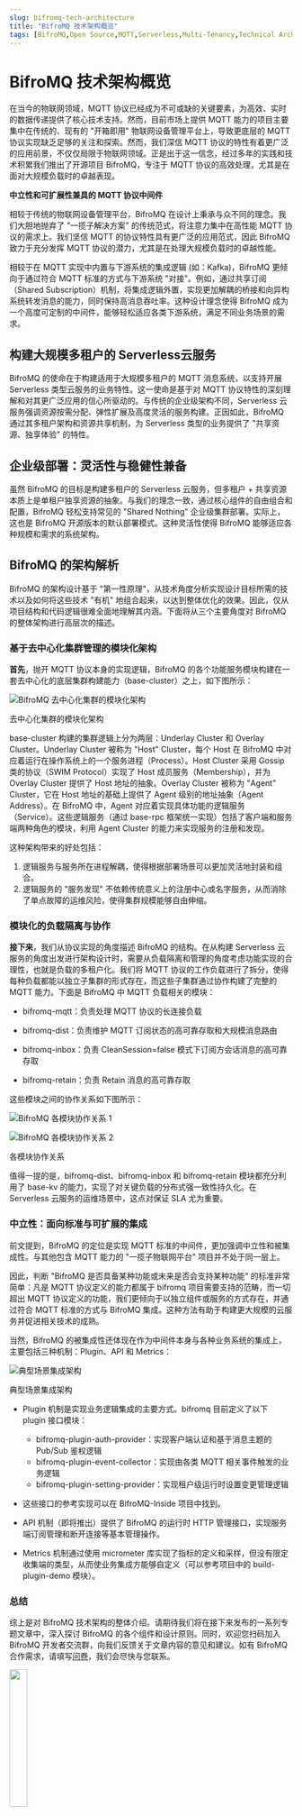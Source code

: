 ```yaml
---
slug: bifromq-tech-architecture 
title: "BifroMQ 技术架构概览"
tags: [BifroMQ,Open Source,MQTT,Serverless,Multi-Tenancy,Technical Architecture]
---
```


# BifroMQ 技术架构概览

在当今的物联网领域，MQTT 协议已经成为不可或缺的关键要素，为高效、实时的数据传递提供了核心技术支持。然而，目前市场上提供 MQTT 能力的项目主要集中在传统的、现有的 "开箱即用" 物联网设备管理平台上，导致更底层的 MQTT 协议实现缺乏足够的关注和探索。然而，我们深信 MQTT 协议的特性有着更广泛的应用前景，不仅仅局限于物联网领域。正是出于这一信念，经过多年的实践和技术积累我们推出了开源项目 BifroMQ，专注于 MQTT 协议的高效处理，尤其是在面对大规模负载时的卓越表现。

<!--truncate-->
**中立性和可扩展性兼具的 MQTT 协议中间件**

相较于传统的物联网设备管理平台，BifroMQ 在设计上秉承与众不同的理念。我们大胆地抛弃了 "一揽子解决方案" 的传统范式，将注意力集中在高性能 MQTT 协议的需求上。我们坚信 MQTT 的协议特性具有更广泛的应用范式，因此 BifroMQ 致力于充分发挥 MQTT 协议的潜力，尤其是在处理大规模负载时的卓越性能。

相较于在 MQTT 实现中内置与下游系统的集成逻辑 (如：Kafka)，BifroMQ 更倾向于通过符合 MQTT 标准的方式与下游系统 "对接"。例如，通过共享订阅（Shared Subscription）机制，将集成逻辑外置，实现更加解耦的桥接和向异构系统转发消息的能力，同时保持高消息吞吐率。这种设计理念使得 BifroMQ 成为一个高度可定制的中间件，能够轻松适应各类下游系统，满足不同业务场景的需求。

## 构建大规模多租户的 Serverless云服务

BifroMQ 的使命在于构建适用于大规模多租户的 MQTT 消息系统，以支持开展 Serverless 类型云服务的业务特性。这一使命是基于对 MQTT 协议特性的深刻理解和对其更广泛应用的信心所驱动的。与传统的企业级架构不同，Serverless 云服务强调资源按需分配、弹性扩展及高度灵活的服务构建。正因如此，BifroMQ 通过其多租户架构和资源共享机制，为 Serverless 类型的业务提供了 "共享资源、独享体验" 的特性。

## 企业级部署：灵活性与稳健性兼备

虽然 BifroMQ 的目标是构建多租户的 Serverless 云服务，但多租户 + 共享资源本质上是单租户独享资源的抽象。与我们的理念一致，通过核心组件的自由组合和配置，BifroMQ 轻松支持常见的 "Shared Nothing" 企业级集群部署。实际上，这也是 BifroMQ 开源版本的默认部署模式。这种灵活性使得 BifroMQ 能够适应各种规模和需求的系统架构。

## BifroMQ 的架构解析

BifroMQ 的架构设计基于 "第一性原理"，从技术角度分析实现设计目标所需的技术以及如何将这些技术 "有机" 地组合起来，以达到整体优化的效果。因此，仅从项目结构和代码逻辑很难全面地理解其内涵。下面将从三个主要角度对 BifroMQ 的整体架构进行高层次的描述。

### 基于去中心化集群管理的模块化架构

**首先**，抛开 MQTT 协议本身的实现逻辑，BifroMQ 的各个功能服务模块构建在一套去中心化的底层集群构建能力（base-cluster）之上，如下图所示：

![BifroMQ 去中心化集群的模块化架构](images/2023-09-06-bifromq-architecture-overview/bifromq-architecture-1.png)
<p class="text-gray-400 text-center">去中心化集群的模块化架构</p>

base-cluster 构建的集群逻辑上分为两层：Underlay Cluster 和 Overlay Cluster。Underlay Cluster 被称为 "Host" Cluster，每个 Host 在 BifroMQ 中对应着运行在操作系统上的一个服务进程（Process）。Host Cluster 采用 Gossip 类的协议（SWIM Protocol）实现了 Host 成员服务（Membership），并为 Overlay Cluster 提供了 Host 地址的抽象。Overlay Cluster 被称为 "Agent" Cluster，它在 Host 地址的基础上提供了 Agent 级别的地址抽象（Agent Address）。在 BifroMQ 中，Agent 对应着实现具体功能的逻辑服务（Service）。这些逻辑服务（通过 base-rpc 框架统一实现）包括了客户端和服务端两种角色的模块，利用 Agent Cluster 的能力来实现服务的注册和发现。

这种架构带来的好处包括：

1. 逻辑服务与服务所在进程解耦，使得根据部署场景可以更加灵活地封装和组合。
2. 逻辑服务的 "服务发现" 不依赖传统意义上的注册中心或名字服务，从而消除了单点故障的运维风险，使得集群规模能够自由伸缩。

### 模块化的负载隔离与协作

**接下来**，我们从协议实现的角度描述 BifroMQ 的结构。在从构建 Serverless 云服务的角度出发进行架构设计时，需要从负载隔离和管理的角度考虑功能实现的合理性，也就是负载的多租户化。我们将 MQTT 协议的工作负载进行了拆分，使得每种负载都能以独立子集群的形式存在，而这些子集群通过协作构建了完整的 MQTT 能力。下面是 BifroMQ 中 MQTT 负载相关的模块：

* bifromq-mqtt：负责处理 MQTT 协议的长连接负载

* bifromq-dist：负责维护 MQTT 订阅状态的高可靠存取和大规模消息路由

* bifromq-inbox：负责 CleanSession=false 模式下订阅方会话消息的高可靠存取

* bifromq-retain：负责 Retain 消息的高可靠存取

这些模块之间的协作关系如下图所示：

![BifroMQ 各模块协作关系 1](images/2023-09-06-bifromq-architecture-overview/bifromq-architecture-2-1.png)

![BifroMQ 各模块协作关系 2](images/2023-09-06-bifromq-architecture-overview/bifromq-architecture-2-2.png)
<p class="text-gray-400 text-center">各模块协作关系</p>

值得一提的是，bifromq-dist、bifromq-inbox 和 bifromq-retain 模块都充分利用了 base-kv 的能力，实现了对关键负载的分布式强一致性持久化。在 Serverless 云服务的运维场景中，这点对保证 SLA 尤为重要。

### 中立性：面向标准与可扩展的集成

前文提到，BifroMQ 的定位是实现 MQTT 标准的中间件，更加强调中立性和被集成性。与其他包含 MQTT 能力的 "一揽子物联网平台" 项目并不处于同一层上。

因此，判断 "BifroMQ 是否具备某种功能或未来是否会支持某种功能" 的标准非常简单：凡是 MQTT 协议定义的能力都属于 bifromq 项目需要支持的范畴，而一切超出 MQTT 协议定义的功能，我们更倾向于以独立组件或服务的方式存在，并通过符合 MQTT 标准的方式与 BifroMQ 集成。这种方法有助于构建更大规模的云服务并促进相关技术的成熟。

当然，BifroMQ 的被集成性还体现在作为中间件本身与各种业务系统的集成上，主要包括三种机制：Plugin、API 和 Metrics：

![典型场景集成架构](images/2023-09-06-bifromq-architecture-overview/bifromq-architecture-3.png)
<p class="text-gray-400 text-center">典型场景集成架构</p>

* Plugin 机制是实现业务逻辑集成的主要方式。bifromq 目前定义了以下 plugin 接口模块：
  * bifromq-plugin-auth-provider：实现客户端认证和基于消息主题的 Pub/Sub 鉴权逻辑
  * bifromq-plugin-event-collector：实现由各类 MQTT 相关事件触发的业务逻辑
  * bifromq-plugin-setting-provider：实现租户级运行时设置变更管理逻辑

* 这些接口的参考实现可以在 BifroMQ-Inside 项目中找到。

* API 机制（即将推出）提供了 BifroMQ 的运行时 HTTP 管理接口，实现服务端订阅管理和断开连接等基本管理操作。

* Metrics 机制通过使用 micrometer 库实现了指标的定义和采样，但没有限定收集端的类型，从而使业务集成方能够自定义（可以参考项目中的 build-plugin-demo 模块）。

### 总结

综上是对 BifroMQ 技术架构的整体介绍。请期待我们将在接下来发布的一系列专题文章中，深入探讨 BifroMQ 的各个组件和设计原则。同时，欢迎您扫码加入 BifroMQ 开发者交流群，向我们反馈关于文章内容的意见和建议。如有 BifroMQ 合作需求，请填写[问卷](https://iwenjuan.baidu.com/?code=5x2ip1)，我们会尽快与您联系。

<img decoding="async" src="https://bifromq.io/img/qrcode.png" width="25%"/>

最后，为了帮助大家更好地了解 BifroMQ 的技术架构，我们将于** 9 月 21 日（周四）**举办一场 BifroMQ 线上直播公开课，欢迎各位关注 BifroMQ 开发者交流群内信息，提前锁定直播地址，与广大同行交流学习！